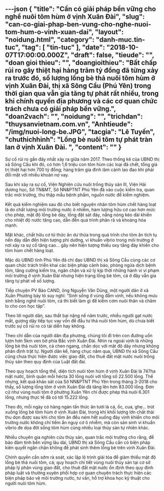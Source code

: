 ---json
{
    "title": "Cần có giải pháp bền vững cho nghề nuôi tôm hùm ở vịnh Xuân Đài",
    "slug": "can-co-giai-phap-ben-vung-cho-nghe-nuoi-tom-hum-o-vinh-xuan-dai",
    "layout": "noidung.html",
    "category": "danh-muc.tin-tuc",
    "tag": [
        "tin-tuc"
    ],
    "date": "2018-10-07T17:00:00.000Z",
    "draft": false,
    "tieude": "",
    "doan gioi thieu": "",
    "doangioithieu": "Bất chấp rủi ro gây thiệt hại hàng trăm tỷ đồng đã từng xảy ra trước đó, số lượng lồng bè thả nuôi tôm hùm ở vịnh Xuân Đài, thị xã Sông Cầu (Phú Yên) trong thời gian qua vẫn gia tăng tự phát rất nhiều, trong khi chính quyền địa phương và các cơ quan chức trách chưa có giải pháp bền vững.",
    "doan2vach": "",
    "noidung": "",
    "trichdan": "thuysanvietnam.com.vn",
    "Anhtieude": "/img/nuoi-long-be.JPG",
    "tacgia": "Lê Tuyến",
    "chuthichhinh": "Lồng bè nuôi tôm tự phát tràn lan ở vịnh Xuân Đài. ",
    "__content__": ""
}
---
<p>Sự cố rủi ro gần đ&acirc;y nhất xảy ra giữa năm 2017. Theo thống k&ecirc; của UBND thị x&atilde; S&ocirc;ng Cầu khi đ&oacute;, c&oacute; hơn 1,6 triệu con t&ocirc;m h&ugrave;m c&aacute;c loại đ&atilde; chết, tổng gi&aacute; trị thiệt hại hơn 700 tỷ đồng; h&agrave;ng trăm gia đ&igrave;nh l&acirc;m cảnh lao đao khi phải đối mặt với nhiều khoản nợ vay.</p>

<p>Sau khi xảy ra sự cố, Viện Nghi&ecirc;n cứu nu&ocirc;i trồng thủy sản III, Viện Hải dương học, Sở TN&amp;MT, Sở NN&amp;PTNT Ph&uacute; Y&ecirc;n đ&atilde; v&agrave;o cuộc kiểm tra, quan trắc m&ocirc;i trường, thu thập mẫu bệnh phẩm, nguồn nước để kiểm nghiệm.&nbsp;</p>

<p>Kết quả kiểm nghiệm sau đ&oacute; cho biết nguy&ecirc;n nh&acirc;n t&ocirc;m h&ugrave;m chết h&agrave;ng loạt l&agrave; do chất lượng m&ocirc;i trường nước &ocirc; nhiễm, h&agrave;m lượng hữu cơ cao hơn mức cho ph&eacute;p, mật độ lồng b&egrave; d&agrave;y, lồng đặt s&aacute;t đ&aacute;y, nắng n&oacute;ng k&eacute;o d&agrave;i khiến cho nhiệt độ nước tăng cao, dẫn đến qu&aacute; tr&igrave;nh ph&acirc;n r&atilde; v&agrave; kho&aacute;ng h&oacute;a mạnh.&nbsp;</p>

<p>Mặt kh&aacute;c, chất hữu cơ từ thức ăn dư thừa trong qu&aacute; tr&igrave;nh cho t&ocirc;m ăn t&iacute;ch tụ nền đ&aacute;y dẫn đến hiện tượng ph&igrave; dưỡng, vi khuẩn vibrio trong m&ocirc;i trường ở nơi xảy ra sự cố tăng cao&hellip; g&acirc;y n&ecirc;n hiện tượng thiếu oxy tầng đ&aacute;y khiến cho t&ocirc;m h&ugrave;m chết h&agrave;ng loạt.</p>

<p>Mặc d&ugrave; UBND tỉnh Ph&uacute; Y&ecirc;n đ&atilde; chỉ đạo UBND thị x&atilde; S&ocirc;ng Cầu c&ugrave;ng c&aacute;c cơ quan chức tr&aacute;ch triển khai c&aacute;c biện ph&aacute;p cảnh b&aacute;o, ph&ograve;ng ngừa dịch bệnh t&ocirc;m, tăng cường kiểm tra, ngăn chặn v&agrave; xử l&yacute; kịp thời những h&agrave;nh vi vi phạm m&ocirc;i trường ở vịnh Xu&acirc;n Đ&agrave;i nhưng hiện trạng lồng b&egrave; t&ocirc;m, c&aacute; ở đ&acirc;y vẫn gia tăng tự ph&aacute;t về số lượng.</p>

<p>Tiếp chuyện PV B&aacute;o CAND, &ocirc;ng Nguyễn Văn Dũng, một người d&acirc;n ở x&atilde; Xu&acirc;n Phương b&agrave;y tỏ suy nghĩ: &ldquo;Sinh sống ở v&ugrave;ng đầm vịnh, nếu kh&ocirc;ng mưu sinh bằng nghề nu&ocirc;i t&ocirc;m, c&aacute; th&igrave; biết l&agrave;m g&igrave; để kiếm cơm nu&ocirc;i th&acirc;n v&agrave; chăm lo cho con học tập&rdquo;.&nbsp;</p>

<p>Theo lời người d&acirc;n, sau thất bại nặng nề năm trước, nhiều người gạt nước mắt, gượng dậy tiếp tục vay vốn để đầu tư thả nu&ocirc;i t&ocirc;m h&ugrave;m, d&ugrave; chưa biết trước sự cố rủi ro c&oacute; t&aacute;i diễn hay kh&ocirc;ng.</p>

<p>Theo chỉ dẫn của người d&acirc;n địa phương, ch&uacute;ng t&ocirc;i đi tr&ecirc;n con đường uốn lượn hơn 5km ven bờ ph&iacute;a Bắc vịnh Xu&acirc;n Đ&agrave;i. Nh&igrave;n ra ngo&agrave;i vịnh l&agrave; những lồng b&egrave; thả nu&ocirc;i t&ocirc;m, c&aacute; chen ngang, chắn dọc với mật độ d&agrave;y nhưng kh&ocirc;ng ph&acirc;n định trật tự. Người d&acirc;n kể, h&agrave;ng chục năm qua, UBND thị x&atilde; S&ocirc;ng Cầu cũng chưa thực hiện được việc giao đất, cho thu&ecirc; đất mặt nước nu&ocirc;i trồng thủy sản theo quy định của Luật đất đai.</p>

<p>Theo quy hoạch tổng thể, diện t&iacute;ch nu&ocirc;i t&ocirc;m h&ugrave;m ở vịnh Xu&acirc;n Đ&agrave;i l&agrave; 747ha mặt nước, b&igrave;nh qu&acirc;n mỗi h&eacute;cta 30 lồng nu&ocirc;i với tổng số 22.500 lồng. Thế nhưng, kết quả khảo s&aacute;t của Sở NN&amp;PTNT Ph&uacute; Y&ecirc;n trong th&aacute;ng 3-2018 cho thấy, số lượng lồng t&ocirc;m ở vịnh Xu&acirc;n Đ&agrave;i đ&atilde; tăng l&ecirc;n hơn 83.000 lồng. Đơn cử như v&ugrave;ng nu&ocirc;i t&ocirc;m ở phường Xu&acirc;n Y&ecirc;n chỉ được ph&eacute;p thả nu&ocirc;i 6.301 lồng, nhưng thực tế đ&atilde; c&oacute; tới 15.222 lồng.&nbsp;</p>

<p>Theo đ&oacute;, mỗi ng&agrave;y c&oacute; h&agrave;ng ng&agrave;n tấn thức ăn tươi l&agrave; c&aacute;, ốc, cua, ghẹ&hellip; tr&uacute;t xuống lồng b&egrave; t&ocirc;m h&ugrave;m ở vịnh Xu&acirc;n Đ&agrave;i, trong khi khối lượng lớn chất thải thu dọn được sau khi cho t&ocirc;m ăn đều n&eacute;m hết xuống đ&aacute;y vịnh khiến cho m&ocirc;i trường nước kh&ocirc;ng chỉ tiềm ẩn nguy cơ &ocirc; nhiễm, m&agrave; c&ograve;n sản sinh vi khuẩn vibrio đe dọa đời sống t&ocirc;m h&ugrave;m c&ugrave;ng nhiều loại thủy sản tự nhi&ecirc;n kh&aacute;c.</p>

<p>Nhiều chuy&ecirc;n gia nghi&ecirc;n cứu thủy sản, quan trắc m&ocirc;i trường cho rằng, để bảo đảm t&iacute;nh bền vững l&acirc;u d&agrave;i, UBND thị x&atilde; S&ocirc;ng Cầu cần c&oacute; biện ph&aacute;p ki&ecirc;n quyết ngăn chặn kh&ocirc;ng để ph&aacute;t sinh th&ecirc;m lồng b&egrave; tr&ecirc;n vịnh Xu&acirc;n Đ&agrave;i.&nbsp;</p>

<p>Ch&iacute;nh quyền cần sớm r&agrave; so&aacute;t, x&aacute;c lập lộ tr&igrave;nh giải tỏa để giảm thiểu mật độ lồng b&egrave; thả nu&ocirc;i t&ocirc;m, c&aacute;; quy hoạch chi tiết v&ugrave;ng nu&ocirc;i thủy sản tại cơ sở ph&aacute;p l&yacute; ph&acirc;n v&ugrave;ng giao đất, cho thu&ecirc; đất mặt nước ổn định theo quy định ph&aacute;p luật v&agrave; thường xuy&ecirc;n phối hợp cơ quan chuy&ecirc;n tr&aacute;ch thực hiện c&aacute;c biện ph&aacute;p bảo vệ m&ocirc;i trường nước, tư vấn, hỗ trợ khoa học kỹ thuật cho người nu&ocirc;i t&ocirc;m h&ugrave;m.</p>
